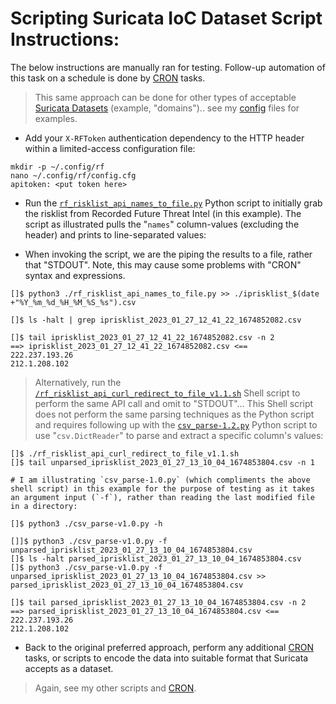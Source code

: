 # Scripting Suricata IoC Dataset Script Instructions:

The below instructions are manually ran for testing. Follow-up automation of this task on a schedule is done by [CRON](https://github.com/GangGreenTemperTatum/suricata/tree/main/cron) tasks.
>This same approach can be done for other types of acceptable [Suricata Datasets](https://suricata.readthedocs.io/en/suricata-6.0.0/rules/datasets.html) (example, "domains").. see my [config](https://github.com/GangGreenTemperTatum/suricata/tree/main/ids-af-packet-mode) files for examples.

* Add your `X-RFToken` authentication dependency to the HTTP header within a limited-access configuration file:

```
mkdir -p ~/.config/rf
nano ~/.config/rf/config.cfg
apitoken: <put token here>
```

* Run the [`rf_risklist_api_names_to_file.py`](https://github.com/GangGreenTemperTatum/suricata/blob/main/scripts/rf_risklist_api_names_to_file.py) Python script to initially grab the risklist from Recorded Future Threat Intel (in this example). The script as illustrated pulls the "`names`" column-values (excluding the header) and prints to line-separated values:

* When invoking the script, we are the piping the results to a file, rather that "STDOUT". Note, this may cause some problems with "CRON" syntax and expressions.

```
[]$ python3 ./rf_risklist_api_names_to_file.py >> ./iprisklist_$(date +"%Y_%m_%d_%H_%M_%S_%s").csv

[]$ ls -halt | grep iprisklist_2023_01_27_12_41_22_1674852082.csv

[]$ tail iprisklist_2023_01_27_12_41_22_1674852082.csv -n 2
==> iprisklist_2023_01_27_12_41_22_1674852082.csv <==
222.237.193.26
212.1.208.102
```

> Alternatively, run the [`/rf_risklist_api_curl_redirect_to_file_v1.1.sh`](https://github.com/GangGreenTemperTatum/suricata/blob/main/scripts/rf_risklist_api_curl_redirect_to_file_v1.1.sh) Shell script to perform the same API call and omit to "STDOUT"... This Shell script does not perform the same parsing techniques as the Python script and requires following up with the [`csv_parse-1.2.py`](https://github.com/GangGreenTemperTatum/suricata/blob/main/scripts/csv_parse-v1.2.py) Python script to use "`csv.DictReader`" to parse and extract a specific column's values:

```
[]$ ./rf_risklist_api_curl_redirect_to_file_v1.1.sh
[]$ tail unparsed_iprisklist_2023_01_27_13_10_04_1674853804.csv -n 1

# I am illustrating `csv_parse-1.0.py` (which compliments the above shell script) in this example for the purpose of testing as it takes an argument input (`-f`), rather than reading the last modified file in a directory:

[]$ python3 ./csv_parse-v1.0.py -h

[]]$ python3 ./csv_parse-v1.0.py -f unparsed_iprisklist_2023_01_27_13_10_04_1674853804.csv
[]$ ls -halt parsed_iprisklist_2023_01_27_13_10_04_1674853804.csv
[]$ python3 ./csv_parse-v1.0.py -f unparsed_iprisklist_2023_01_27_13_10_04_1674853804.csv >> parsed_iprisklist_2023_01_27_13_10_04_1674853804.csv

[]$ tail parsed_iprisklist_2023_01_27_13_10_04_1674853804.csv -n 2
==> parsed_iprisklist_2023_01_27_13_10_04_1674853804.csv <==
222.237.193.26
212.1.208.102
```

* Back to the original preferred approach, perform any additional [CRON](https://github.com/GangGreenTemperTatum/suricata/tree/main/cron) tasks, or scripts to encode the data into suitable format that Suricata accepts as a dataset.

> Again, see my other scripts and [CRON](https://github.com/GangGreenTemperTatum/suricata/tree/main/cron).
